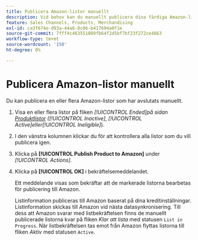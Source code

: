 ```yaml
---
title: Publicera Amazon-listor manuellt
description: Vid behov kan du manuellt publicera dina färdiga Amazon-listor från Commerce Admin.
feature: Sales Channels, Products, Merchandising
exl-id: ca3f674e-d93a-44a6-8c06-b417694a0f1e
source-git-commit: 7fff4c463551089fb64f2d5bf7bf23f272ce4663
workflow-type: tm+mt
source-wordcount: '150'
ht-degree: 0%

---
```


# Publicera Amazon-listor manuellt

Du kan publicera en eller flera Amazon-listor som har avslutats manuellt.

1. Visa en eller flera listor på fliken _[!UICONTROL Ended]_på sidan [Produktlistor](./managing-product-listings.md) (_[!UICONTROL Inactive]_, _[!UICONTROL Active]_eller_[!UICONTROL Ineligible]_).

1. I den vänstra kolumnen klickar du för att kontrollera alla listor som du vill publicera igen.

1. Klicka på **[!UICONTROL Publish Product to Amazon]** under _[!UICONTROL Actions]_.

1. Klicka på **[!UICONTROL OK]** i bekräftelsemeddelandet.

   Ett meddelande visas som bekräftar att de markerade listorna bearbetas för publicering till Amazon.

   Listinformation publiceras till Amazon baserat på dina kreditinställningar. Listinformation skickas till Amazon vid nästa datasynkronisering. Till dess att Amazon svarar med listbekräftelsen finns de manuellt publicerade listorna kvar på fliken _Klar att lista_ med statusen `List in Progress`. När listbekräftelsen tas emot från Amazon flyttas listorna till fliken _Aktiv_ med statusen `Active`.
